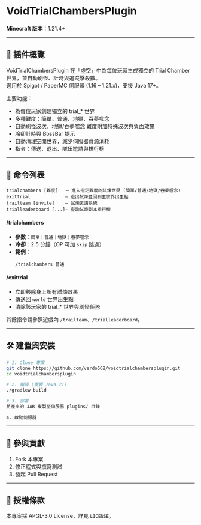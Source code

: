 # VoidTrialChambersPlugin

**Minecraft 版本**：1.21.4+

---

## 📜 插件概覽

VoidTrialChambersPlugin 在「虛空」中為每位玩家生成獨立的 Trial Chamber 世界，並自動刷怪、計時與追蹤擊殺數。  
適用於 Spigot / PaperMC 伺服器 (1.16 – 1.21.x)，支援 Java 17+。

主要功能：
- 為每位玩家創建獨立的 trial_* 世界  
- 多種難度：簡單、普通、地獄、吞夢噬念 
- 自動刷怪波次，地獄/吞夢噬念 難度附加特殊波次與負面效果
- 冷卻計時與 BossBar 提示  
- 自動清理空閒世界，減少伺服器資源消耗  
- 指令：傳送、退出、隊伍邀請與排行榜

---

## 📜 命令列表
```
trialchambers [難度]   — 進入指定難度的試煉世界 (簡單/普通/地獄/吞夢噬念)
exittrial             — 退出試煉並回到主世界出生點
trailteam [invite]    — 試煉邀請系統
trialleaderboard [...]— 查詢試煉副本排行榜
```

#### /trialchambers
- **參數**：`簡單｜普通｜地獄｜吞夢噬念`  
- **冷卻**：2.5 分鐘（OP 可加 `skip` 跳過）  
- **範例**：  
  ```
  /trialchambers 普通
  ```

#### /exittrial
- 立即移除身上所有試煉效果  
- 傳送回 `world` 世界出生點  
- 清除該玩家的 trial_* 世界與刷怪任務

其餘指令請參照遊戲內 `/trailteam`、`/trialleaderboard`。

---
## 🛠 建置與安裝

```bash
# 1. Clone 專案
git clone https://github.com/verdo568/voidtrialchambersplugin.git
cd voidtrialchambersplugin

# 2. 編譯 (需要 Java 21)
./gradlew build

# 3. 部署
將產出的 JAR 複製至伺服器 plugins/ 目錄

4. 啟動伺服器
```

---

## 🤝 參與貢獻

1. Fork 本專案  
2. 修正程式與撰寫測試  
3. 發起 Pull Request 

---

## 📄 授權條款

本專案採 APGL-3.0 License，詳見 `LICENSE`。  